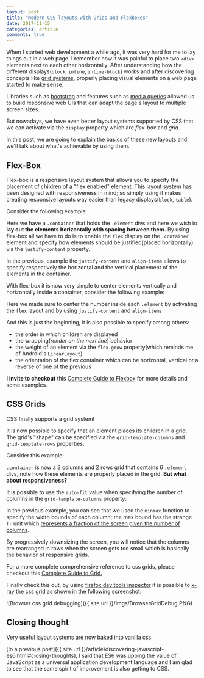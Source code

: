 ```yaml
---
layout: post
title: "Modern CSS layouts with Grids and Flexboxes"
date: 2017-11-15
categories: article
comments: true
---
```


When I started web development a while ago, it was very hard for me to lay things out in a web page. I remember how it was painful to place two `<div>` elements next to each other horizontally. After understanding how the different displays(`block`, `inline`, `inline-block`) works and after discovering concepts like [grid systems](https://www.w3schools.com/bootstrap/bootstrap_grid_system.asp), properly placing visual elements on a web page started to make sense.

Libraries such as [bootstrap](http://getbootstrap.com/) and features such as [media queries](https://developer.mozilla.org/en-US/docs/Web/CSS/Media_Queries/Using_media_queries) allowed us to build responsive web UIs that can adapt the page's layout to multiple screen sizes.

But nowadays, we have even better layout systems supported by CSS that we can activate via the `display` property which are *flex-box* and *grid.*

In this post, we are going to explain the basics of these new layouts and we'll talk about what's achievable by using them.

## Flex-Box

Flex-box is a responsive layout system that allows you to specify the placement of children of a "flex enabled" element. This layout system has been designed with responsiveness in mind; so simply using it makes creating responsive layouts way easier than legacy displays(`block`, `table`).     

Consider the following example:

<script async src="//jsfiddle.net/Chedy2149/o319ek2g/3/embed/html,css,result/"></script>

Here we have a `.container` that holds the `.element` divs and here we wish to **lay out the elements horizontally with spacing between them.** By using flex-box all we have to do is to enable the `flex` display on the `.container` element and specify how elements should be justified(placed horizontally) via the `justify-content` property.

In the previous, example the `justify-content` and `align-items` allows to specify respectively the horizontal and the vertical placement of the elements in the container. 

With flex-box it is now very simple to center elements vertically and horizontally inside a container, consider the following example:

<script async src="//jsfiddle.net/Chedy2149/0p8ykq5k/7/embed/html,css,result/"></script>

Here we made sure to center the number inside each `.element` by activating the `flex` layout and by using `justify-content` and `align-items`

And this is just the beginning, it is also possible to specify among others:
 - the order in which children are displayed
 - the wrapping(*render on the next line*) behavior
 - the weight of an element via the `flex-grow` property(which reminds me of Android's `LinearLayout`)
 - the orientation of the flex container which can be horizontal, vertical or a reverse of one of the previous

**I invite to checkout** this [Complete Guide to Flexbox](https://css-tricks.com/snippets/css/a-guide-to-flexbox/) for more details and some examples.

## CSS Grids

CSS finally supports a grid system! 

It is now possible to specify that an element places its children in a grid. The grid's "shape" can be specified via the `grid-template-columns` and `grid-template-rows` properties.

Consider this example:

<script async src="//jsfiddle.net/Chedy2149/fdohkwvv/2/embed/html,css,result/"></script>

`.container` is now a 3 columns and 2 rows grid that contains 6 `.element` divs, note how these elements are properly placed in the grid. **But what about responsiveness?**

It is possible to use the `auto-fit` value when specifying the number of columns in the `grid-template-columns` property:

<script async src="//jsfiddle.net/Chedy2149/zb1Lt1uf/embed/html,css,result/"></script>

In the previous example, you can see that we used the `minmax` function to specify the width bounds of each column; the max bound has the strange `fr` unit which [represents a fraction of the screen given the number of columns](https://css-tricks.com/introduction-fr-css-unit).

By progressively downsizing the screen, you will notice that the columns are rearranged in rows when the screen gets too small which is basically the behavior of responsive grids.

For a more complete comprehensive reference to css grids, please checkout this [Complete Guide to Grid.](https://css-tricks.com/snippets/css/complete-guide-grid/)

Finally check this out, by using [firefox dev tools inspector](https://developer.mozilla.org/en-US/docs/Tools/Page_Inspector/How_to/Open_the_Inspector) it is possible to [x-ray the css grid](https://developer.mozilla.org/en-US/docs/Tools/Page_Inspector/How_to/Examine_grid_layouts) as shown in the following screenshot:

<div class="img-container">
![Browser css grid debugging]({{ site.url }}/imgs/BrowserGridDebug.PNG)
</div>

## Closing thought

Very useful layout systems are now baked into vanilla css. 

[In a previous post]({{ site.url }}/article/discovering-javascript-es6.html#closing-thoughts), I said that ES6 was upping the value of JavaScript as a universal application development language and I am glad to see that the same spirit of improvement is also getting to CSS.


